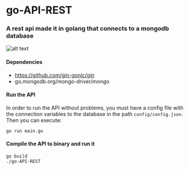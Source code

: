 # go-API-REST
### A rest api made it in golang that connects to a mongodb database

![alt text](https://miro.medium.com/fit/c/262/262/1*yh90bW8jL4f8pOTZTvbzqw.png)


#### Dependencies
  * https://github.com/gin-gonic/gin
  * go.mongodb.org/mongo-driver/mongo

#### Run the API
In order to run the API without problems, you must have a config file with the connection variables to the database in the path `config/config.json`. Then you can execute:

```
go run main.go
```

#### Compile the API to binary and run it
```
go build
./go-API-REST
```
